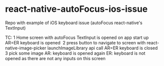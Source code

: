# react-native-autoFocus-ios-issue

Repo with example of iOS keyboard issue (autoFocus react-native's TextInput)

TC:
1 Home screen with autoFocus TextInput is opened on app start up
AR=ER keyboard is opened 
2 press button to navigate to screen with react-native-image-picker launchImageLibrary api call
AR=ER keyboard is closed
3 pick some image
AR: keyboard is opened again
ER: keyboard is not opened as there are not any inputs on this screen
